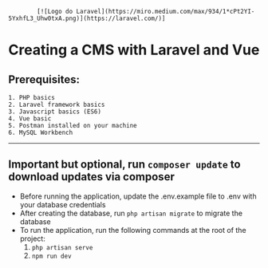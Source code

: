             [![Logo do Laravel](https://miro.medium.com/max/934/1*cPt2YI-5YxhfL3_Uhw0txA.png)](https://laravel.com/)]

# Creating a CMS with Laravel and Vue

## Prerequisites:
    1. PHP basics
    2. Laravel framework basics
    3. Javascript basics (ES6)
    4. Vue basic
    5. Postman installed on your machine
    6. MySQL Workbench


---------------------------------------------------------------------------------
**Important but optional, run ``composer update`` to download updates via composer**
---------------------------------------------------------------------------------

* Before running the application, update the .env.example file to .env with your database credentials
* After creating the database, run ``php artisan migrate`` to migrate the database
* To run the application, run the following commands at the root of the project:
    1. ``php artisan serve``
    2. ``npm run dev``

